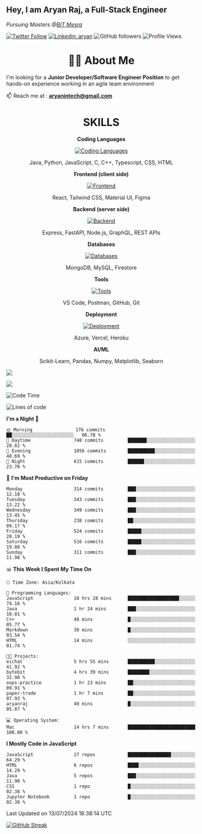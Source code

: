 <h2>Hey, I am Aryan Raj, a Full-Stack Engineer</h2>
<p><em>Pursuing Masters @<a href="https://bitmesra.ac.in/">BIT Mesra
</em></p>

[![Twitter Follow](https://img.shields.io/twitter/follow/desikiteretsu_?label=aryanintech)](https://twitter.com/aryanintech_)
[![Linkedin: aryan](https://img.shields.io/badge/-aryan-blue?style=flat-square&logo=Linkedin&logoColor=white&link=https://www.linkedin.com/in/aryanraj24/)](https://www.linkedin.com/in/aryanraj24/)
![GitHub followers](https://img.shields.io/github/followers/aryan-139?label=Follow&style=social)
![Profile Views](https://komarev.com/ghpvc/?username=aryan-139&color=brightgreen&base=1600)

<h1 align="center"> 🧑‍💻 About Me</h1>
 
 I'm looking for a **Junior Developer/Software Engineer Position** to get hands-on experience working in an agile team environment

📫 Reach me at : **aryanintech@gmail.com**

<h1 align="center">SKILLS</h1>

<p align="center"><strong>Coding Languages</strong></p>
<p align="center">
  <a href="https://skillicons.dev/icons?i=java,python,javascript,c,cpp,typescript,css,html&theme=dark">
    <img src="https://skillicons.dev/icons?i=java,python,javascript,c,cpp,typescript,css,html&theme=dark" alt="Coding Languages">
  </a>
</p>
<p align="center">Java, Python, JavaScript, C, C++, Typescript, CSS, HTML</p>

<p align="center"><strong>Frontend (client side)</strong></p>
<p align="center">
  <a href="https://skillicons.dev/icons?i=react,tailwind,materialui,figma&theme=dark">
    <img src="https://skillicons.dev/icons?i=react,tailwind,materialui,figma&theme=dark" alt="Frontend">
  </a>
</p>
<p align="center">React, Tailwind CSS, Material UI, Figma</p>

<p align="center"><strong>Backend (server side)</strong></p>
<p align="center">
  <a href="https://skillicons.dev/icons?i=express,nodejs,fastapi,graphql&theme=dark">
    <img src="https://skillicons.dev/icons?i=express,nodejs,fastapi,graphql&theme=dark" alt="Backend">
  </a>
</p>
<p align="center">Express, FastAPI, Node.js, GraphQL, REST APIs</p>

<p align="center"><strong>Databases</strong></p>
<p align="center">
  <a href="https://skillicons.dev/icons?i=mongodb,mysql,firebase&theme=dark">
    <img src="https://skillicons.dev/icons?i=mongodb,mysql,firebase&theme=dark" alt="Databases">
  </a>
</p>
<p align="center">MongoDB, MySQL, Firestore</p>

<p align="center"><strong>Tools</strong></p>
<p align="center">
  <a href="https://skillicons.dev/icons?i=vscode,postman,github,git&theme=dark">
    <img src="https://skillicons.dev/icons?i=vscode,postman,github,git&theme=dark" alt="Tools">
  </a>
</p>
<p align="center">VS Code, Postman, GitHub, Git</p>

<p align="center"><strong>Deployment</strong></p>
<p align="center">
  <a href="https://skillicons.dev/icons?i=azure,vercel,heroku&theme=dark">
    <img src="https://skillicons.dev/icons?i=azure,vercel,heroku&theme=dark" alt="Deployment">
  </a>
</p>
<p align="center">Azure, Vercel, Heroku</p>

<p align="center"><strong>AI/ML</strong></p>
<p align="center">Scikit-Learn, Pandas, Numpy, Matplotlib, Seaborn</p>



![](http://github-profile-summary-cards.vercel.app/api/cards/profile-details?username=aryan-139&theme=aura_dark)

<div display="flex">

![](http://github-profile-summary-cards.vercel.app/api/cards/stats?username=aryan-139&theme=aura_dark)


<div>


<!--START_SECTION:waka-->
![Code Time](http://img.shields.io/badge/Code%20Time-245%20hrs%2028%20mins-blue)

![Lines of code](https://img.shields.io/badge/From%20Hello%20World%20I%27ve%20Written-1.9%20million%20lines%20of%20code-blue)

**I'm a Night 🦉** 

```text
🌞 Morning                176 commits         ██░░░░░░░░░░░░░░░░░░░░░░░   06.78 % 
🌆 Daytime                748 commits         ███████░░░░░░░░░░░░░░░░░░   28.82 % 
🌃 Evening                1056 commits        ██████████░░░░░░░░░░░░░░░   40.69 % 
🌙 Night                  615 commits         ██████░░░░░░░░░░░░░░░░░░░   23.70 % 
```
📅 **I'm Most Productive on Friday** 

```text
Monday                   314 commits         ███░░░░░░░░░░░░░░░░░░░░░░   12.10 % 
Tuesday                  343 commits         ███░░░░░░░░░░░░░░░░░░░░░░   13.22 % 
Wednesday                349 commits         ███░░░░░░░░░░░░░░░░░░░░░░   13.45 % 
Thursday                 238 commits         ██░░░░░░░░░░░░░░░░░░░░░░░   09.17 % 
Friday                   524 commits         █████░░░░░░░░░░░░░░░░░░░░   20.19 % 
Saturday                 516 commits         █████░░░░░░░░░░░░░░░░░░░░   19.88 % 
Sunday                   311 commits         ███░░░░░░░░░░░░░░░░░░░░░░   11.98 % 
```


📊 **This Week I Spent My Time On** 

```text
🕑︎ Time Zone: Asia/Kolkata

💬 Programming Languages: 
JavaScript               10 hrs 28 mins      ███████████████████░░░░░░   74.16 % 
Java                     1 hr 24 mins        ███░░░░░░░░░░░░░░░░░░░░░░   10.01 % 
C++                      48 mins             █░░░░░░░░░░░░░░░░░░░░░░░░   05.77 % 
Markdown                 30 mins             █░░░░░░░░░░░░░░░░░░░░░░░░   03.54 % 
HTML                     14 mins             ░░░░░░░░░░░░░░░░░░░░░░░░░   01.74 % 

🐱‍💻 Projects: 
eichat                   5 hrs 55 mins       ██████████░░░░░░░░░░░░░░░   41.92 % 
bytebit                  4 hrs 39 mins       ████████░░░░░░░░░░░░░░░░░   32.98 % 
oops-practice            1 hr 23 mins        ██░░░░░░░░░░░░░░░░░░░░░░░   09.91 % 
paper-trade              1 hr 7 mins         ██░░░░░░░░░░░░░░░░░░░░░░░   07.93 % 
aryanraj                 49 mins             █░░░░░░░░░░░░░░░░░░░░░░░░   05.87 % 

💻 Operating System: 
Mac                      14 hrs 7 mins       █████████████████████████   100.00 % 
```

**I Mostly Code in JavaScript** 

```text
JavaScript               27 repos            ████████████████░░░░░░░░░   64.29 % 
HTML                     6 repos             ████░░░░░░░░░░░░░░░░░░░░░   14.29 % 
Java                     5 repos             ███░░░░░░░░░░░░░░░░░░░░░░   11.90 % 
CSS                      1 repo              █░░░░░░░░░░░░░░░░░░░░░░░░   02.38 % 
Jupyter Notebook         1 repo              █░░░░░░░░░░░░░░░░░░░░░░░░   02.38 % 
```




 Last Updated on 13/07/2024 18:38:14 UTC
<!--END_SECTION:waka-->

[![GitHub Streak](https://streak-stats.demolab.com?user=aryan-139&theme=dark)](https://git.io/streak-stats)
